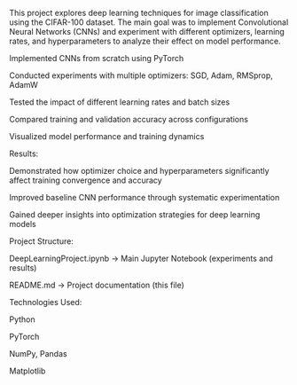 This project explores deep learning techniques for image classification using the CIFAR-100 dataset. The main goal was to implement Convolutional Neural Networks (CNNs) and experiment with different optimizers, learning rates, and hyperparameters to analyze their effect on model performance.


Implemented CNNs from scratch using PyTorch

Conducted experiments with multiple optimizers: SGD, Adam, RMSprop, AdamW

Tested the impact of different learning rates and batch sizes

Compared training and validation accuracy across configurations

Visualized model performance and training dynamics

Results:

Demonstrated how optimizer choice and hyperparameters significantly affect training convergence and accuracy

Improved baseline CNN performance through systematic experimentation

Gained deeper insights into optimization strategies for deep learning models

Project Structure:

DeepLearningProject.ipynb → Main Jupyter Notebook (experiments and results)

README.md → Project documentation (this file)

Technologies Used:

Python

PyTorch

NumPy, Pandas

Matplotlib
